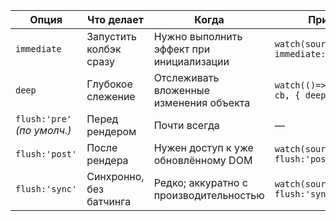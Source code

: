 
| Опция                       | Что делает              | Когда                                    | Пример                                     |
| --------------------------- | ----------------------- | ---------------------------------------- | ------------------------------------------ |
| `immediate`                 | Запустить колбэк сразу  | Нужно выполнить эффект при инициализации | `watch(source, cb, { immediate:true })`    |
| `deep`                      | Глубокое слежение       | Отслеживать вложенные изменения объекта  | `watch(()=>state.user, cb, { deep:true })` |
| `flush:'pre'` _(по умолч.)_ | Перед рендером          | Почти всегда                             | —                                          |
| `flush:'post'`              | После рендера           | Нужен доступ к уже обновлённому DOM      | `watch(source, cb, { flush:'post' })`      |
| `flush:'sync'`              | Синхронно, без батчинга | Редко; аккуратно с производительностью   | `watch(source, cb, { flush:'sync' })`      |
